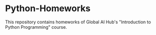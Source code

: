 # Python-Homeworks
  This repository contains homeworks of Global AI Hub's "Introduction to Python Programming" course.
